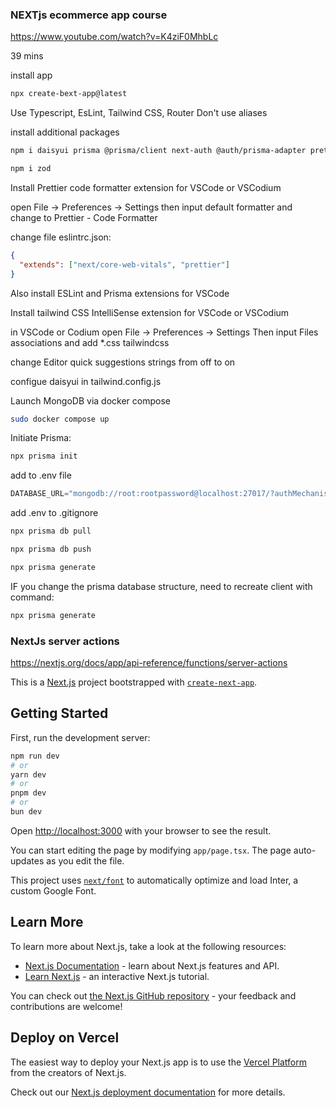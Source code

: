### NEXTjs ecommerce app course 

https://www.youtube.com/watch?v=K4ziF0MhbLc 

39 mins

install app
```bash
npx create-bext-app@latest
```

Use Typescript, EsLint, Tailwind CSS, Router
Don't use aliases 

install additional packages
```bash
npm i daisyui prisma @prisma/client next-auth @auth/prisma-adapter prettier eslint-config-prettier prettier-plugin-tailwindcss 

npm i zod
```

Install Prettier code formatter extension for VSCode or VSCodium 

open File -> Preferences -> Settings
then input default formatter 
and change to Prettier - Code Formatter 

change file eslintrc.json:
```json
{
  "extends": ["next/core-web-vitals", "prettier"]
}
```

Also install ESLint and Prisma extensions for VSCode

Install tailwind CSS IntelliSense extension for VSCode or VSCodium 

in VSCode or Codium 
open File -> Preferences -> Settings 
Then input Files associations and add
*.css     tailwindcss 

change Editor quick suggestions 
strings from off to on 


configue daisyui in tailwind.config.js 

Launch MongoDB via docker compose
```bash
sudo docker compose up
```

Initiate Prisma:
```bash
npx prisma init 
```

add to .env file 
```javascript
DATABASE_URL="mongodb://root:rootpassword@localhost:27017/?authMechanism=DEFAULT&directConnection=true"
```

add .env to .gitignore

```bash
npx prisma db pull 
```

```bash
npx prisma db push

npx prisma generate
```

IF you change the prisma database structure, need to recreate client with command:
```bash
npx prisma generate
```


### NextJs server actions
https://nextjs.org/docs/app/api-reference/functions/server-actions 





This is a [Next.js](https://nextjs.org/) project bootstrapped with [`create-next-app`](https://github.com/vercel/next.js/tree/canary/packages/create-next-app).

## Getting Started

First, run the development server:

```bash
npm run dev
# or
yarn dev
# or
pnpm dev
# or
bun dev
```

Open [http://localhost:3000](http://localhost:3000) with your browser to see the result.

You can start editing the page by modifying `app/page.tsx`. The page auto-updates as you edit the file.

This project uses [`next/font`](https://nextjs.org/docs/basic-features/font-optimization) to automatically optimize and load Inter, a custom Google Font.

## Learn More

To learn more about Next.js, take a look at the following resources:

- [Next.js Documentation](https://nextjs.org/docs) - learn about Next.js features and API.
- [Learn Next.js](https://nextjs.org/learn) - an interactive Next.js tutorial.

You can check out [the Next.js GitHub repository](https://github.com/vercel/next.js/) - your feedback and contributions are welcome!

## Deploy on Vercel

The easiest way to deploy your Next.js app is to use the [Vercel Platform](https://vercel.com/new?utm_medium=default-template&filter=next.js&utm_source=create-next-app&utm_campaign=create-next-app-readme) from the creators of Next.js.

Check out our [Next.js deployment documentation](https://nextjs.org/docs/deployment) for more details.
